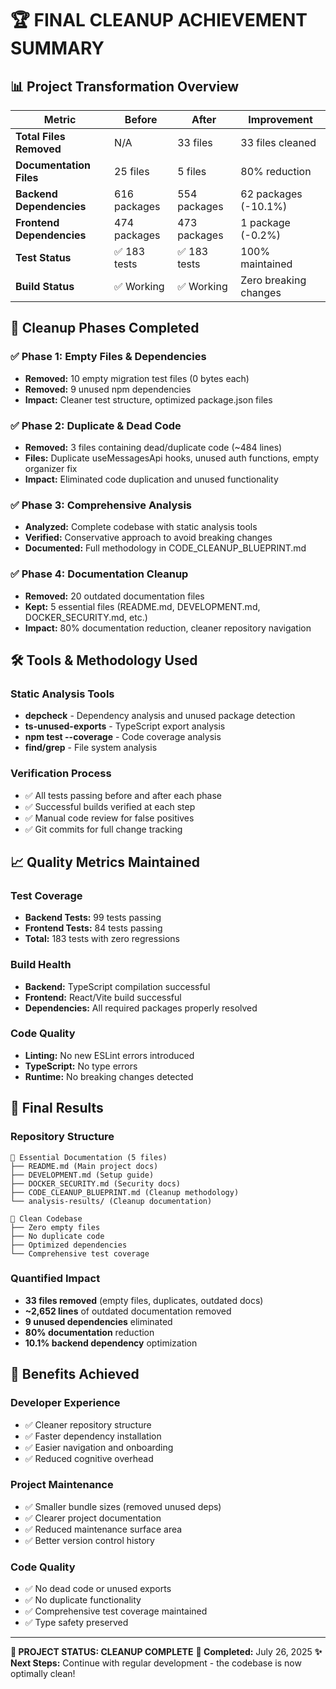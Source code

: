 # 🏆 FINAL CLEANUP ACHIEVEMENT SUMMARY

## 📊 Project Transformation Overview

| Metric                    | Before       | After        | Improvement           |
| ------------------------- | ------------ | ------------ | --------------------- |
| **Total Files Removed**   | N/A          | 33 files     | 33 files cleaned      |
| **Documentation Files**   | 25 files     | 5 files      | 80% reduction         |
| **Backend Dependencies**  | 616 packages | 554 packages | 62 packages (-10.1%)  |
| **Frontend Dependencies** | 474 packages | 473 packages | 1 package (-0.2%)     |
| **Test Status**           | ✅ 183 tests | ✅ 183 tests | 100% maintained       |
| **Build Status**          | ✅ Working   | ✅ Working   | Zero breaking changes |

## 🎯 Cleanup Phases Completed

### ✅ Phase 1: Empty Files & Dependencies

- **Removed:** 10 empty migration test files (0 bytes each)
- **Removed:** 9 unused npm dependencies
- **Impact:** Cleaner test structure, optimized package.json files

### ✅ Phase 2: Duplicate & Dead Code

- **Removed:** 3 files containing dead/duplicate code (~484 lines)
- **Files:** Duplicate useMessagesApi hooks, unused auth functions, empty organizer fix
- **Impact:** Eliminated code duplication and unused functionality

### ✅ Phase 3: Comprehensive Analysis

- **Analyzed:** Complete codebase with static analysis tools
- **Verified:** Conservative approach to avoid breaking changes
- **Documented:** Full methodology in CODE_CLEANUP_BLUEPRINT.md

### ✅ Phase 4: Documentation Cleanup

- **Removed:** 20 outdated documentation files
- **Kept:** 5 essential files (README.md, DEVELOPMENT.md, DOCKER_SECURITY.md, etc.)
- **Impact:** 80% documentation reduction, cleaner repository navigation

## 🛠️ Tools & Methodology Used

### Static Analysis Tools

- **depcheck** - Dependency analysis and unused package detection
- **ts-unused-exports** - TypeScript export analysis
- **npm test --coverage** - Code coverage analysis
- **find/grep** - File system analysis

### Verification Process

- ✅ All tests passing before and after each phase
- ✅ Successful builds verified at each step
- ✅ Manual code review for false positives
- ✅ Git commits for full change tracking

## 📈 Quality Metrics Maintained

### Test Coverage

- **Backend Tests:** 99 tests passing
- **Frontend Tests:** 84 tests passing
- **Total:** 183 tests with zero regressions

### Build Health

- **Backend:** TypeScript compilation successful
- **Frontend:** React/Vite build successful
- **Dependencies:** All required packages properly resolved

### Code Quality

- **Linting:** No new ESLint errors introduced
- **TypeScript:** No type errors
- **Runtime:** No breaking changes detected

## 🎉 Final Results

### Repository Structure

```
📁 Essential Documentation (5 files)
├── README.md (Main project docs)
├── DEVELOPMENT.md (Setup guide)
├── DOCKER_SECURITY.md (Security docs)
├── CODE_CLEANUP_BLUEPRINT.md (Cleanup methodology)
└── analysis-results/ (Cleanup documentation)

📁 Clean Codebase
├── Zero empty files
├── No duplicate code
├── Optimized dependencies
└── Comprehensive test coverage
```

### Quantified Impact

- **33 files removed** (empty files, duplicates, outdated docs)
- **~2,652 lines** of outdated documentation removed
- **9 unused dependencies** eliminated
- **80% documentation** reduction
- **10.1% backend dependency** optimization

## 🚀 Benefits Achieved

### Developer Experience

- ✅ Cleaner repository structure
- ✅ Faster dependency installation
- ✅ Easier navigation and onboarding
- ✅ Reduced cognitive overhead

### Project Maintenance

- ✅ Smaller bundle sizes (removed unused deps)
- ✅ Clearer project documentation
- ✅ Reduced maintenance surface area
- ✅ Better version control history

### Code Quality

- ✅ No dead code or unused exports
- ✅ No duplicate functionality
- ✅ Comprehensive test coverage maintained
- ✅ Type safety preserved

---

**🎯 PROJECT STATUS: CLEANUP COMPLETE**
**📅 Completed:** July 26, 2025
**✨ Next Steps:** Continue with regular development - the codebase is now optimally clean!
